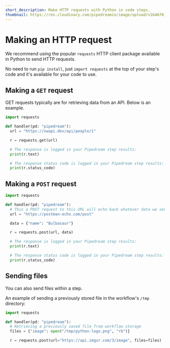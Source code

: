 ```yaml
---
short_description: Make HTTP requests with Python in code steps.
thumbnail: https://res.cloudinary.com/pipedreamin/image/upload/v1646761145/docs/icons/shrine20210108-1-qsuy1b_bhftb2.svg
---
```


# Making an HTTP request

We recommend using the popular `requests` HTTP client package available in Python to send HTTP requests.

No need to run `pip install`, just `import requests` at the top of your step's code and it's available for your code to use.

## Making a `GET` request

GET requests typically are for retrieving data from an API. Below is an example.

```python
import requests

def handler(pd: "pipedream"):
  url = "https://swapi.dev/api/people/1"

  r = requests.get(url)

  # The response is logged in your Pipedream step results:
  print(r.text)

  # The response status code is logged in your Pipedream step results:
  print(r.status_code)
```

## Making a `POST` request

```python
import requests

def handler(pd: "pipedream"):
  # This a POST request to this URL will echo back whatever data we send to it
  url = "https://postman-echo.com/post"

  data = {"name": "Bulbasaur"}

  r = requests.post(url, data)

  # The response is logged in your Pipedream step results:
  print(r.text)

  # The response status code is logged in your Pipedream step results:
  print(r.status_code)
```

## Sending files

You can also send files within a step.

An example of sending a previously stored file in the workflow's `/tmp` directory:

```python
import requests

def handler(pd: "pipedream"):
  # Retrieving a previously saved file from workflow storage
  files = {"image": open("/tmp/python-logo.png", "rb")}

  r = requests.post(url="https://api.imgur.com/3/image", files=files)
```
